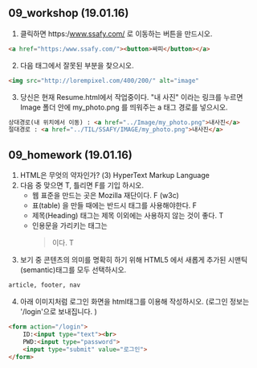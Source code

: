 ## 09_workshop (19.01.16)

1.  클릭하면 https:/www.ssafy.com/ 로 이동하는 버튼을 만드시오.

```html
<a href="https:/www.ssafy.com/"><button>싸피</button></a>
```

2. 다음 태그에서 잘못된 부분을 찾으시오.

```html
<img src="http://lorempixel.com/400/200/" alt="image"
```



3.  당신은 현재 Resume.html에서 작업중이다. "내 사진" 이라는 링크를 누르면 Image 폴더 안에 my_photo.png 를 띄워주는 a 태그 경로를 넣으시오. 

```html
상대경로(내 위치에서 이동) : <a href="../Image/my_photo.png">내사진</a>
절대경로 : <a href="../TIL/SSAFY/IMAGE/my_photo.png">내사진</a>
```



## 09_homework (19.01.16)

1. HTML은 무엇의 약자인가?  (3) HyperText Markup Language
2. 다음 중 맞으면 T, 틀리면 F를 기입 하시오.
   - 웹 표준을 만드는 곳은 Mozilla 재단이다. F (w3c)
   - 표(table) 을 만들 때에는 반드시 <th> 태그를 사용해야한다. F
   - 제목(Heading) 태그는 제목 이외에는 사용하지 않는 것이 좋다. T
   - 인용문을 가리키는 태그는 <blockquote> 이다.  T
3. 보기 중 콘텐츠의 의미를 명확히 하기 위해 HTML5 에서 새롭게 추가된 시맨틱(semantic)태그를 모두 선택하시오.

```html
article, footer, nav
```

4. 아래 이미지처럼 로그인 화면을 html태그를 이용해 작성하시오. (로그인 정보는 '/login'으로 보내집니다. )

```html
<form action="/login">
    ID:<input type="text"><br>
	PWD:<input type="password">
	<input type="submit" value="로그인"> 
</form>

```

